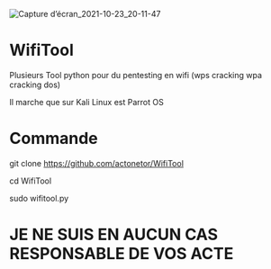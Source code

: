 ![Capture d’écran_2021-10-23_20-11-47](https://user-images.githubusercontent.com/87834920/138570430-480a601e-51e3-4e9c-9a4d-7c10067bd07e.png)


# WifiTool

Plusieurs Tool python pour du pentesting en wifi (wps cracking wpa cracking dos) 

Il marche que sur Kali Linux est Parrot OS

#   Commande

git clone https://github.com/actonetor/WifiTool

cd WifiTool

sudo wifitool.py

# JE NE SUIS EN AUCUN CAS RESPONSABLE DE VOS ACTE
